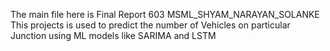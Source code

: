 The main file here is Final Report 603 MSML_SHYAM_NARAYAN_SOLANKE
This projects is used to predict the number of Vehicles on particular Junction using ML models like SARIMA and LSTM
